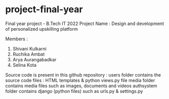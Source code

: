 # project-final-year

Final year project - B.Tech IT 2022
Project Name : Design and development of personalized upskilling platform

Members :
1. Shivani Kulkarni 
2. Ruchika Ambat
3. Arya Aurangabadkar
4. Selina Kota

Source code is present in this github repository :
users folder contains the source code files : HTML templates & python views.py file
media folder contains media files such as images, documents and videos
authsystem folder contains django (python files) such as urls.py & settings.py
